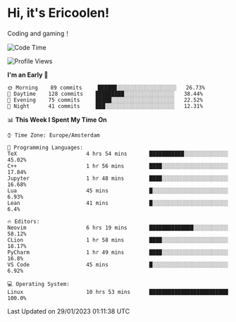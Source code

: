 # Hi, it's Ericoolen!
Coding and gaming！

<!--START_SECTION:waka-->
![Code Time](http://img.shields.io/badge/Code%20Time-650%20hrs%2044%20mins-blue)

![Profile Views](http://img.shields.io/badge/Profile%20Views-5-blue)

**I'm an Early 🐤** 

```text
🌞 Morning    89 commits     ██████░░░░░░░░░░░░░░░░░░░   26.73% 
🌆 Daytime    128 commits    █████████░░░░░░░░░░░░░░░░   38.44% 
🌃 Evening    75 commits     █████░░░░░░░░░░░░░░░░░░░░   22.52% 
🌙 Night      41 commits     ███░░░░░░░░░░░░░░░░░░░░░░   12.31%

```


📊 **This Week I Spent My Time On** 

```text
⌚︎ Time Zone: Europe/Amsterdam

💬 Programming Languages: 
TeX                      4 hrs 54 mins       ███████████░░░░░░░░░░░░░░   45.02% 
C++                      1 hr 56 mins        ████░░░░░░░░░░░░░░░░░░░░░   17.84% 
Jupyter                  1 hr 48 mins        ████░░░░░░░░░░░░░░░░░░░░░   16.68% 
Lua                      45 mins             █░░░░░░░░░░░░░░░░░░░░░░░░   6.93% 
Lean                     41 mins             █░░░░░░░░░░░░░░░░░░░░░░░░   6.4%

🔥 Editors: 
Neovim                   6 hrs 19 mins       ██████████████░░░░░░░░░░░   58.12% 
CLion                    1 hr 58 mins        ████░░░░░░░░░░░░░░░░░░░░░   18.17% 
PyCharm                  1 hr 49 mins        ████░░░░░░░░░░░░░░░░░░░░░   16.8% 
VS Code                  45 mins             █░░░░░░░░░░░░░░░░░░░░░░░░   6.92%

💻 Operating System: 
Linux                    10 hrs 53 mins      █████████████████████████   100.0%

```


 Last Updated on 29/01/2023 01:11:38 UTC
<!--END_SECTION:waka-->

